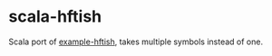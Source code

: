 # scala-hftish

Scala port of [example-hftish](https://github.com/alpacahq/example-hftish), takes multiple symbols instead of one.
